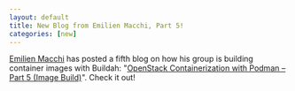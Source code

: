 ```yaml
---
layout: default
title: New Blog from Emilien Macchi, Part 5!
categories: [new]
---
```

[Emilien Macchi](https://twitter.com/EmilienMacchi) has posted a fifth blog on how his group is building container images with Buildah: "[OpenStack Containerization with Podman – Part 5 (Image Build)](http://my1.fr/blog/openstack-containerization-with-podman-part-5-image-build/)". Check it out!
